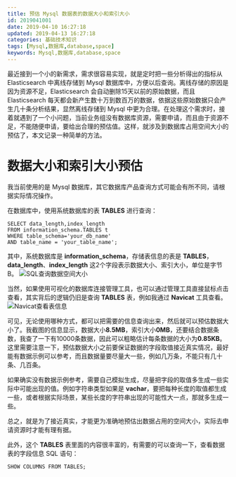 ```yaml
---
title: 预估 Mysql 数据表的数据大小和索引大小
id: 2019041001
date: 2019-04-10 16:27:18
updated: 2019-04-13 16:27:18
categories: 基础技术知识
tags: [Mysql,数据库,database,space]
keywords: Mysql,数据库,database,space
---
```



最近接到一个小的新需求，需求很容易实现，就是定时把一些分析得出的指标从 Elasticsearch 中离线存储到 Mysql 数据库中，方便以后查询。离线存储的原因是因为资源不足，Elasticsearch 会自动删除15天以前的原始数据，而且 Elasticsearch 每天都会新产生数十万到数百万的数据，依据这些原始数据只会产生几十条分析结果，显然离线存储到 Mysql 中更为合理。在处理这个需求时，接着就遇到了一个小问题，当前业务组没有数据库资源，需要申请，而且由于资源不足，不能随便申请，要给出合理的预估值。这样，就涉及到数据库占用空间大小的预估了，本文记录一种简单的方法。

<!-- more -->


# 数据大小和索引大小预估


我当前使用的是 Mysql 数据库，其它数据库产品查询方式可能会有所不同，请根据实际情况操作。

在数据库中，使用系统数据库的表 **TABLES** 进行查询：

```
SELECT data_length,index_length
FROM information_schema.TABLES t
WHERE table_schema='your_db_name'
AND table_name = 'your_table_name';
```

其中，系统数据库是 **information_schema**，存储表信息的表是 **TABLES**，**data_length**、**index_length** 这2个字段表示数据大小、索引大小，单位是字节 B。
![SQL查询数据空间大小](https://ws1.sinaimg.cn/large/b7f2e3a3gy1g228n8cy91j20cd06gq2x.jpg "SQL查询数据空间大小")

当然，如果使用可视化的数据库连接管理工具，也可以通过管理工具直接鼠标点击查看，其实背后的逻辑仍旧是查询 **TABLES** 表，例如我通过 **Navicat** 工具查看。
![Navicat查看表信息](https://ws1.sinaimg.cn/large/b7f2e3a3gy1g228nw2hx5j20er0c1t8y.jpg "Navicat查看表信息")

可见，无论使用哪种方式，都可以把需要的信息查询出来，然后就可以预估数据大小了。我截图的信息显示，数据大小**8.5MB**，索引大小**0MB**，还要结合数据条数，我查了一下有10000条数据，因此可以粗略估计每条数据的大小为**0.85KB**。这里需要注意一下，预估数据大小之前要保证数据的字段取值接近真实情况，最好能有数据示例可以参考，而且数据量要尽量大一些，例如几万条，不能只有几十条、几百条。

如果确实没有数据示例参考，需要自己模拟生成，尽量把字段的取值多生成一些实际中可能出现的值。例如字符串类型如果是 **vachar**，要把每种长度的取值都生成一些，或者根据实际场景，某些长度的字符串出现的可能性大一点，那就多生成一些。

总之，就是为了接近真实，才能更为准确地预估出数据占用的空间大小，实际去申请资源时才能有理有据。

此外，这个 **TABLES** 表里面的内容很丰富的，有需要的可以查询一下，查看数据表的字段信息 SQL 语句：

```
SHOW COLUMNS FROM TABLES;
```

